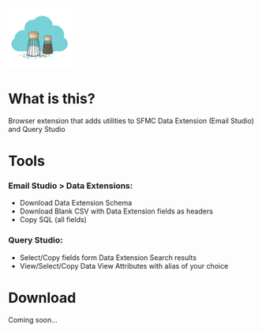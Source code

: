 ![Salt&Pepper for SFMC](images/sp-icon-128.png)
# What is this?
Browser extension that adds utilities to SFMC Data Extension (Email Studio) and Query Studio

# Tools
### Email Studio > Data Extensions: 
- Download Data Extension Schema
- Download Blank CSV with Data Extension fields as headers
- Copy SQL (all fields)

### Query Studio: 
- Select/Copy fields form Data Extension Search results
- View/Select/Copy Data View Attributes with alias of your choice

# Download
Coming soon...